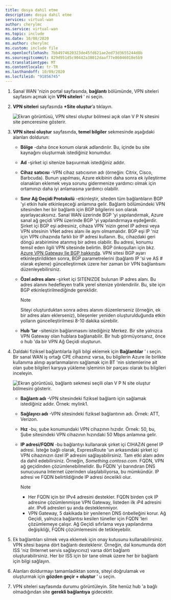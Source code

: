 ```yaml
---
title: dosya dahil etme
description: dosya dahil etme
services: virtual-wan
author: cherylmc
ms.service: virtual-wan
ms.topic: include
ms.date: 10/08/2020
ms.author: cherylmc
ms.custom: include file
ms.openlocfilehash: 7bb4974620323de45fd621ae2ed73d3655244d8b
ms.sourcegitcommit: 829d951d5c90442a38012daaf77e86046018e5b9
ms.translationtype: MT
ms.contentlocale: tr-TR
ms.lasthandoff: 10/09/2020
ms.locfileid: "91856745"
---
```

1. Sanal WAN 'nizin portal sayfasında, **bağlantı** bölümünde, VPN siteleri sayfasını açmak için **VPN siteleri** ' ni seçin.
2. **VPN siteleri** sayfasında **+Site oluştur**’a tıklayın.

   ![Ekran görüntüsü, VPN sitesi oluştur bölmesi açık olan V P N sitesini site penceresine gösterir.](./media/virtual-wan-tutorial-site-include/basics.png "Temel Bilgiler")
3. **VPN sitesi oluştur** sayfasında, **temel bilgiler** sekmesinde aşağıdaki alanları doldurun:

    * **Bölge** -daha önce konum olarak adlandırılır. Bu, içinde bu site kaynağını oluşturmak istediğiniz konumdur.
    * **Ad** -şirket içi sitenize başvurmak istediğiniz addır.
    * **Cihaz satıcısı** -VPN cihaz satıcısının adı (örneğin: Citrix, Cisco, Barbcuda). Bunun yapılması, Azure ekibinin daha sonra ek iyileştirme olanakları eklemek veya sorunu gidermenize yardımcı olmak için ortamınızı daha iyi anlamasına yardımcı olabilir.
    * **Sınır Ağ Geçidi Protokolü** -etkinleştir, siteden tüm bağlantıların BGP 'yi etkin hale etkinleşeceği anlamına gelir. Bağlantı bölümündeki VPN sitesinden her bir bağlantı için BGP bilgilerini son olarak ayarlayacaksınız. Sanal WAN üzerinde BGP 'yi yapılandırmak, Azure sanal ağ geçidi VPN üzerinde BGP 'yi yapılandırmaya eşdeğerdir. Şirket içi BGP eşi adresiniz, cihaza VPN 'nizin genel IP adresi veya VPN sitesinin VNet adres alanı ile aynı olmamalıdır. BGP eşi IP 'niz için VPN cihazında farklı bir IP adresi kullanın. Bu, cihazdaki geri döngü arabirimine atanmış bir adres olabilir. Bu adresi, konumu temsil eden ilgili VPN sitesinde belirtin. BGP önkoşulları için bkz. [Azure VPN Gateway Ile BGP hakkında](../articles/vpn-gateway/vpn-gateway-bgp-overview.md). VPN sitesi BGP ayarı etkinleştirildikten sonra, BGP parametrelerini (bağlantı IP 'si ve AS # olarak eşleme) güncelleştirmek üzere her zaman bir VPN bağlantısını düzenleyebilirsiniz.
    * **Özel adres alanı** -şirket içi SITENIZDE bulunan IP adres alanı. Bu adres alanını hedefleyen trafik yerel sitenize yönlendirilir. Bu, site için BGP etkinleştirilmediğinde gereklidir.
    
      >[!NOTE]
      >Siteyi oluşturduktan sonra adres alanını düzenlerseniz (örneğin, ek bir adres alanı eklerseniz), bileşenler yeniden oluşturulduğunda etkin yolların güncelleştirilmesi 8-10 dakika sürebilir.
      >
    * **Hub 'lar** -sitenizin bağlanmasını istediğiniz Merkez. Bir site yalnızca VPN Gateway olan hublara bağlanabilir. Bir hub görmüyorsanız, önce o hub 'da bir VPN Ağ Geçidi oluşturun.
4. Daldaki fiziksel bağlantılarla ilgili bilgi eklemek için **Bağlantılar** ' ı seçin. Bir sanal WAN iş ortağı CPE cihazınız varsa, bu bilgilerin Azure ile birlikte kullanıma alınıp ayarlanmalarını sağlamak için BT 'nin sistemlerine ait olan şube bilgileri karşıya yükleme işleminin bir parçası olarak bu bilgileri inceleyin.

   ![Ekran görüntüsü, bağlantı sekmesi seçili olan V P N site oluştur bölmesini gösterir.](./media/virtual-wan-tutorial-site-include/links.png "Bağlantılar")

    * **Bağlantı adı** -VPN sitesindeki fiziksel bağlantı için sağlamak istediğiniz addır. Örnek: mylink1.
    * **Sağlayıcı adı** -VPN sitesindeki fiziksel bağlantının adı. Örnek: ATT, Verizon.
    * **Hız** -bu, şube konumundaki VPN cihazının hızıdır. Örnek: 50, bu, Şube sitesindeki VPN cihazının hızındaki 50 Mbps anlamına gelir.
    * **IP adresi/FQDN** -bu bağlantıyı kullanarak şirket içi CIHAZıN genel IP adresi. İsteğe bağlı olarak, ExpressRoute 'un arkasındaki şirket içi VPN cihazınızın özel IP adresini sağlayabilirsiniz. Tam etki alanı adını da dahil edebilirsiniz. Örneğin, *Something.contoso.com*. FQDN, VPN ağ geçidinden çözümlenebilmelidir. Bu FQDN 'yi barındıran DNS sunucusuna Internet üzerinden ulaşılabiliyorsa, bu mümkündür. IP adresi ve FQDN belirtildiğinde IP adresi öncelikli olur.

      >[!NOTE]
      >* Her FQDN için bir IPv4 adresini destekler. FQDN birden çok IP adresine çözümlenmişse VPN Gateway, listeden ilk ıP4 adresini alır. IPv6 adresleri şu anda desteklenmiyor.
      >* VPN Gateway, 5 dakikada bir yenilenen DNS önbelleğini korur. Ağ Geçidi, yalnızca bağlantısı kesilen tüneller için FQDN 'leri çözümlemeye çalışır. Ağ Geçidi sıfırlama veya yapılandırma değişikliği, FQDN çözümlemesini de tetikleyebilir.
      >
5. Ek bağlantıları silmek veya eklemek için onay kutusunu kullanabilirsiniz. VPN sitesi başına dört bağlantı desteklenir. Örneğin, dal konumunda dört ISS 'niz (Internet servis sağlayıcınız) varsa dört bağlantı oluşturabilirsiniz. Her bir ISS için bir tane olmak üzere her bir bağlantı için bilgi sağlayın.
6. Alanları doldurmayı tamamladıktan sonra, siteyi doğrulamak ve oluşturmak için **gözden geçir + oluştur** ' u seçin.
7. VPN siteleri sayfasında durumu görüntüleyin. Site henüz hub 'a bağlı olmadığından site **gerekli bağlantıya** gidecektir.
